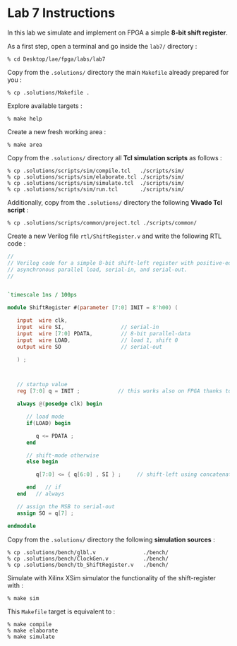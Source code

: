 # Lab 7 Instructions

In this lab we simulate and implement on FPGA a simple **8-bit shift register**.

As a first step, open a terminal and go inside the `lab7/` directory :


```
% cd Desktop/lae/fpga/labs/lab7
```

Copy from the `.solutions/` directory the main `Makefile` already prepared for you :

```
% cp .solutions/Makefile .
```

Explore available targets :

```
% make help
```

Create a new fresh working area :

```
% make area
```

Copy from the `.solutions/` directory all **Tcl simulation scripts** as follows :

```
% cp .solutions/scripts/sim/compile.tcl   ./scripts/sim/
% cp .solutions/scripts/sim/elaborate.tcl ./scripts/sim/
% cp .solutions/scripts/sim/simulate.tcl  ./scripts/sim/
% cp .solutions/scripts/sim/run.tcl       ./scripts/sim/
```

Additionally, copy from the `.solutions/` directory the following **Vivado Tcl script** :

```
% cp .solutions/scripts/common/project.tcl ./scripts/common/
```


Create a new Verilog file `rtl/ShiftRegister.v` and write the following RTL code :

```verilog
//
// Verilog code for a simple 8-bit shift-left register with positive-edge clock,
// asynchronous parallel load, serial-in, and serial-out.
//


`timescale 1ns / 100ps

module ShiftRegister #(parameter [7:0] INIT = 8'h00) (

   input  wire clk,
   input  wire SI,                  // serial-in
   input  wire [7:0] PDATA,         // 8-bit parallel-data
   input  wire LOAD,                // load 1, shift 0
   output wire SO                   // serial-out

   ) ;



   // startup value
   reg [7:0] q = INIT ;            // this works also on FPGA thanks to Global Set/Reset (GSR) when firmware is downloaded !

   always @(posedge clk) begin

      // load mode
      if(LOAD) begin

         q <= PDATA ;
      end

      // shift-mode otherwise
      else begin

         q[7:0] <= { q[6:0] , SI } ;     // shift-left using concatenation

      end   // if
   end   // always

   // assign the MSB to serial-out
   assign SO = q[7] ;

endmodule
```

Copy from the `.solutions/` directory the following **simulation sources** :

```
% cp .solutions/bench/glbl.v               ./bench/
% cp .solutions/bench/ClockGen.v           ./bench/
% cp .solutions/bench/tb_ShiftRegister.v   ./bench/
```

Simulate with Xilinx XSim simulator the functionality of the shift-register with :

```
% make sim
```

This `Makefile` target is equivalent to :

```
% make compile
% make elaborate
% make simulate
```
